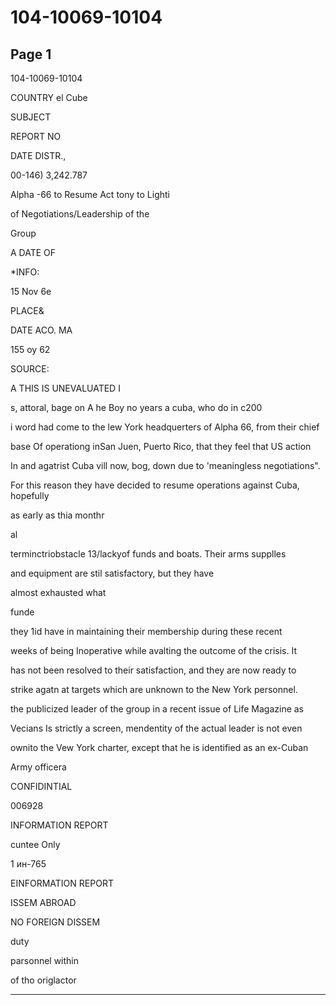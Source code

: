 # 104-10069-10104

## Page 1

104-10069-10104

COUNTRY el Cube

SUBJECT

REPORT NO

DATE DISTR.,

00-146) 3,242.787

Alpha -66 to Resume Act tony to Lighti

of Negotiations/Leadership of the

Group

A DATE OF

*INFO:

15 Nov 6e

PLACE&

DATE ACO. MA

155 оу 62

SOURCE:

A THIS IS UNEVALUATED I

s, attoral, bage on A he Boy no years a cuba, who do in c200

i word had come to the lew York headquerters of Alpha 66, from their chief

base Of operationg inSan Juen, Puerto Rico, that they feel that US action

In and agatrist Cuba vill now, bog, down due to 'meaningless negotiations".

For this reason they have decided to resume operations against Cuba, hopefully

as early as thia monthr

al

terminctriobstacle 13/lackyof funds and boats. Their arms supplles

and equipment are stil satisfactory, but they have

almost exhausted what

funde

they 1id have in maintaining their membership during these recent

weeks of being Inoperative while avalting the outcome of the crisis. It

has not been resolved to their satisfaction, and they are now ready to

strike agatn at targets which are unknown to the New York personnel.

the publicized leader of the group in a recent issue of Life Magazine as

Vecians Is strictly a screen, mendentity of the actual leader is not even

ownito the Vew York charter, except that he is identified as an ex-Cuban

Army officera

CONFIDINTIAL

006928

INFORMATION REPORT

cuntee Only

1 ин-765

EINFORMATION REPORT

ISSEM ABROAD

NO FOREIGN DISSEM

duty

parsonnel within

of tho origlactor

---

